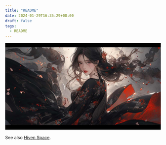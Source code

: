 ```yaml
---
title: "README"
date: 2024-01-29T16:35:29+08:00
draft: false
tags:
  - README
---
```

![Photo](test.jpeg)

See also [Hiven Space](https://github.com/HeavenTonight/HeavenTonight).

<!--more-->
